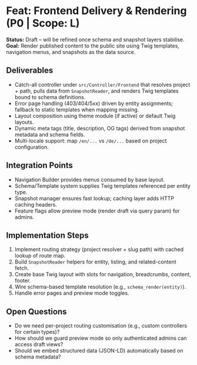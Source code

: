# Feat: Frontend Delivery & Rendering (P0 | Scope: L)

**Status:** Draft – will be refined once schema and snapshot layers stabilise.  
**Goal:** Render published content to the public site using Twig templates, navigation menus, and snapshots as the data source.

## Deliverables
- Catch-all controller under `src/Controller/Frontend` that resolves project + path, pulls data from `SnapshotReader`, and renders Twig templates bound to schema definitions.
- Error page handling (403/404/5xx) driven by entity assignments; fallback to static templates when mapping missing.
- Layout composition using theme module (if active) or default Twig layouts.
- Dynamic meta tags (title, description, OG tags) derived from snapshot metadata and schema fields.
- Multi-locale support: map `/en/...` vs `/de/...` based on project configuration.

## Integration Points
- Navigation Builder provides menus consumed by base layout.
- Schema/Template system supplies Twig templates referenced per entity type.
- Snapshot manager ensures fast lookup; caching layer adds HTTP caching headers.
- Feature flags allow preview mode (render draft via query param) for admins.

## Implementation Steps
1. Implement routing strategy (project resolver + slug path) with cached lookup of route map.
2. Build `SnapshotReader` helpers for entity, listing, and related-content fetch.
3. Create base Twig layout with slots for navigation, breadcrumbs, content, footer.
4. Wire schema-based template resolution (e.g., `schema_render(entity)`).
5. Handle error pages and preview mode toggles.

## Open Questions
- Do we need per-project routing customisation (e.g., custom controllers for certain types)?
- How should we guard preview mode so only authenticated admins can access draft views?
- Should we embed structured data (JSON-LD) automatically based on schema metadata?
